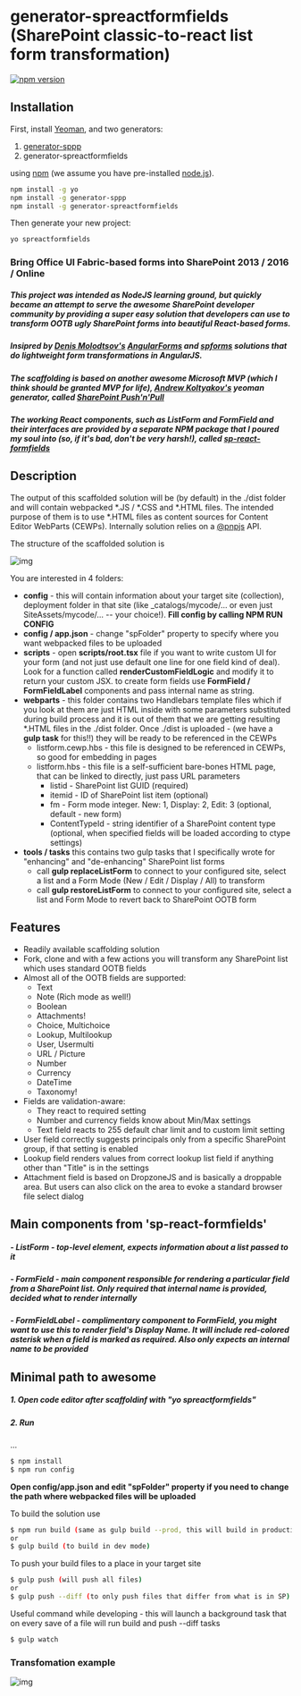 # generator-spreactformfields (SharePoint classic-to-react list form transformation)
[![npm version](https://badge.fury.io/js/generator-spreactformfields.svg)](https://badge.fury.io/js/generator-spreactformfields)
> 

## Installation

First, install [Yeoman](http://yeoman.io), and two generators:
1. [generator-sppp](https://nodei.co/npm/generator-sppp/)
2. generator-spreactformfields 

using [npm](https://www.npmjs.com/) (we assume you have pre-installed [node.js](https://nodejs.org/)).

```bash
npm install -g yo
npm install -g generator-sppp
npm install -g generator-spreactformfields
```

Then generate your new project:

```bash
yo spreactformfields
```

### Bring Office UI Fabric-based forms into SharePoint 2013 / 2016 / Online
##### This project was intended as NodeJS learning ground, but quickly became an attempt to serve the awesome SharePoint developer community by providing a super easy solution that developers can use to transform OOTB ugly SharePoint forms into beautiful React-based forms.


##### Insipred by [Denis Molodtsov's](https://github.com/zerg00s/) [AngularForms](https://github.com/Zerg00s/AngularForms) and [spforms](https://github.com/Zerg00s/spforms) solutions that do lightweight form transformations in AngularJS.
##### The scaffolding is based on another awesome Microsoft MVP (which I think should be granted MVP for life), [Andrew Koltyakov's](https://github.com/koltyakov) yeoman generator, called [SharePoint Push'n'Pull](https://github.com/koltyakov/generator-sppp)



##### The working React components, such as **ListForm and FormField** and their interfaces are provided by a separate NPM package that I poured my soul into (so, if it's bad, don't be very harsh!), called **[sp-react-formfields](https://npmjs.com/package/sp-react-formfields)**
## Description
The output of this scaffolded solution will be (by default) in the ./dist folder and will contain webpacked *.JS / *.CSS and *.HTML files. The intended purpose of them is to use *.HTML files as content sources for Content Editor WebParts (CEWPs). Internally solution relies on a [@pnpjs](https://github.com/pnp/pnpjs) API.

The structure of the scaffolded solution is

![img](https://olegrumiancev.github.io/sp-listform-react/structure.JPG)

You are interested in 4 folders:
- **config** - this will contain information about your target site (collection), deployment folder in that site (like _catalogs/mycode/... or even just SiteAssets/mycode/... -- your choice!). **Fill config by calling NPM RUN CONFIG**
- **config / app.json** - change "spFolder" property to specify where you want webpacked files to be uploaded
- **scripts** - open **scripts/root.tsx** file if you want to write custom UI for your form (and not just use default one line for one field kind of deal). Look for a function called **renderCustomFieldLogic** and modify it to return your custom JSX. to create form fields use **FormField / FormFieldLabel** components and pass internal name as string.
- **webparts** - this folder contains two Handlebars template files which if you look at them are just HTML inside with some parameters substituted during build process and it is out of them that we are getting resulting *.HTML files in the ./dist folder. Once ./dist is uploaded - (we have a **gulp task** for this!!) they will be ready to be referenced in the CEWPs
   - listform.cewp.hbs - this file is designed to be referenced in CEWPs, so good for embedding in pages
   - listform.hbs - this file is a self-sufficient bare-bones HTML page, that can be linked to directly, just pass URL parameters
     - listid - SharePoint list GUID (required)
     - itemid - ID of SharePoint list item (optional)
     - fm - Form mode integer. New: 1, Display: 2, Edit: 3 (optional, default - new form)
     - ContentTypeId - string identifier of a SharePoint content type (optional, when specified fields will be loaded according to ctype settings)
- **tools / tasks**  this contains two gulp tasks that I specifically wrote for "enhancing" and "de-enhancing" SharePoint list forms
   - call **gulp replaceListForm** to connect to your configured site, select a list and a Form Mode (New / Edit / Display / All) to transform
   - call **gulp restoreListForm** to connect to your configured site, select a list and Form Mode to revert back to SharePoint OOTB form

## Features
  - Readily available scaffolding solution
  - Fork, clone and with a few actions you will transform any SharePoint list which uses standard OOTB fields
  - Almost all of the OOTB fields are supported:
    - Text
    - Note (Rich mode as well!)
    - Boolean
    - Attachments!
    - Choice, Multichoice
    - Lookup, Multilookup
    - User, Usermulti
    - URL / Picture
    - Number
    - Currency
    - DateTime
    - Taxonomy!
 - Fields are validation-aware:
   - They react to required setting
   - Number and currency fields know about Min/Max settings
   - Text field reacts to 255 default char limit and to custom limit setting
  - User field correctly suggests principals only from a specific SharePoint group, if that setting is enabled
  - Lookup field renders values from correct lookup list field if anything other than "Title" is in the settings
  - Attachment field is based on DropzoneJS and is basically a droppable area. But users can also click on the area to evoke a standard browser file select dialog


## Main components from 'sp-react-formfields'

##### - ListForm - top-level element, expects information about a list passed to it
##### - FormField - main component responsible for rendering a particular field from a SharePoint list. Only required that internal name is provided, decided what to render internally
##### - FormFieldLabel - complimentary component to FormField, you might want to use this to render field's Display Name. It will include red-colored asterisk when a field is marked as required. Also only expects an internal name to be provided


## Minimal path to awesome

##### 1. Open code editor after scaffoldinf with "yo spreactformfields"
##### 2. Run
...
```sh
$ npm install
$ npm run config
```
**Open config/app.json and edit "spFolder" property if you need to change the path where webpacked files will be uploaded**


To build the solution use

```sh
$ npm run build (same as gulp build --prod, this will build in production mode)
or
$ gulp build (to build in dev mode)
```

To push your build files to a place in your target site
```sh
$ gulp push (will push all files)
or
$ gulp push --diff (to only push files that differ from what is in SP)
```

Useful command while developing - this will launch a background task that on every save of a file will run
build and push --diff tasks
```sh
$ gulp watch
```

### Transfomation example
![img](https://olegrumiancev.github.io/sp-listform-react/transform.gif)